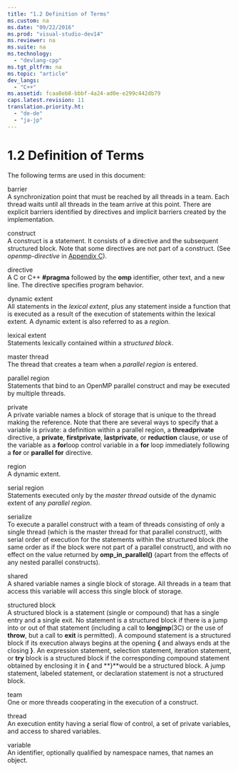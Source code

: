 ```yaml
---
title: "1.2 Definition of Terms"
ms.custom: na
ms.date: "09/22/2016"
ms.prod: "visual-studio-dev14"
ms.reviewer: na
ms.suite: na
ms.technology: 
  - "devlang-cpp"
ms.tgt_pltfrm: na
ms.topic: "article"
dev_langs: 
  - "C++"
ms.assetid: fcaa8eb8-bbbf-4a24-ad0e-e299c442db79
caps.latest.revision: 11
translation.priority.ht: 
  - "de-de"
  - "ja-jp"
---
```

# 1.2 Definition of Terms
The following terms are used in this document:  
  
 barrier  
 A synchronization point that must be reached by all threads in a team.  Each thread waits until all threads in the team arrive at this point. There are explicit barriers identified by directives and implicit barriers created by the implementation.  
  
 construct  
 A construct is a statement. It consists of a directive and the subsequent structured block. Note that some directives are not part of a construct. (See *openmp-directive* in [Appendix C](../VS_csharp/c.-openmp-c-and-c---grammar.md)).  
  
 directive  
 A C or C++ **#pragma** followed by the **omp** identifier, other text, and a new line. The directive specifies program behavior.  
  
 dynamic extent  
 All statements in the *lexical extent*, plus any statement inside a function that is executed as a result of the execution of statements within the lexical extent. A dynamic extent is also referred to as a *region*.  
  
 lexical extent  
 Statements lexically contained within a *structured block*.  
  
 master thread  
 The thread that creates a team when a *parallel region* is entered.  
  
 parallel region  
 Statements that bind to an OpenMP parallel construct and may be executed by multiple threads.  
  
 private  
 A private variable names a block of storage that is unique to the thread making the reference. Note that there are several ways to specify that a variable is private: a definition within a parallel region, a **threadprivate** directive, a **private**, **firstprivate**, **lastprivate**, or **reduction** clause, or use of the variable as a **for**loop control variable in a **for** loop immediately following a **for** or **parallel for** directive.  
  
 region  
 A dynamic extent.  
  
 serial region  
 Statements executed only by the *master thread* outside of the dynamic extent of any *parallel region*.  
  
 serialize  
 To execute a parallel construct with a team of threads consisting of only a single thread (which is the master thread for that parallel construct), with serial order of execution for the statements within the structured block (the same order as if the block were not part of a parallel construct), and with no effect on the value returned by **omp_in_parallel()** (apart from the effects of any nested parallel constructs).  
  
 shared  
 A shared variable names a single block of storage. All threads in a team that access this variable will access this single block of storage.  
  
 structured block  
 A structured block is a statement (single or compound) that has a single entry and a single exit. No statement is a structured block if there is a jump into or out of that statement (including a call to **longjmp**(3C) or the use of **throw**, but a call to **exit** is permitted). A compound statement is a structured block if its execution always begins at the opening **{** and always ends at the closing **}**. An expression statement, selection statement, iteration statement, or **try** block is a structured block if the corresponding compound statement obtained by enclosing it in **{** and **}**would be a structured block. A jump statement, labeled statement, or declaration statement is not a structured block.  
  
 team  
 One or more threads cooperating in the execution of a construct.  
  
 thread  
 An execution entity having a serial flow of control, a set of private variables, and access to shared variables.  
  
 variable  
 An identifier, optionally qualified by namespace names, that names an object.
